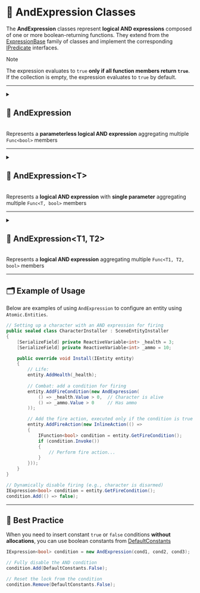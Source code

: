 # 🧩 AndExpression Classes

The **AndExpression** classes represent **logical AND expressions** composed of one or more boolean-returning functions. They extend from the [ExpressionBase](ExpressionBase.md) family of classes and implement the corresponding [IPredicate](../Functions/IPredicate.md) interfaces.

> [!NOTE]
> The expression evaluates to `true` **only if all function members return `true`**.
> If the collection is empty, the expression evaluates to `true` by default.

---

<details>
  <summary>
    <h2>🧩 AndExpression</h2>
    <br> Represents a <b>parameterless logical AND expression</b> aggregating multiple <code>Func&lt;bool&gt;</code> members
  </summary>

<br>

```csharp
public class AndExpression : ExpressionBase<bool>, IPredicate
```

### Constructors

#### `AndExpression(int)`
```csharp
 public AndExpression(int capacity)
```
- **Description:** Initializes a new empty `AndExpression` with the given capacity.
- **Parameter:** `capacity` — Initial capacity for the internal function list. Default is `4`.

#### `AndExpression(params Func<bool>[])`
```csharp
public AndExpression(params Func<bool>[] members)
```
- **Description:** Initializes the expression with an array of parameterless boolean-returning functions.
- **Parameter:** `members` — Array of `Func<bool>` delegates.

#### `AndExpression(IEnumerable<Func<bool>>)`
```csharp
public AndExpression(IEnumerable<Func<bool>> members)
```
- **Description:** Initializes the expression with a collection of parameterless boolean-returning functions.
- **Parameter:** `members` — Enumerable of `Func<bool>` delegates.

### Events
#### `OnStateChanged`
```csharp
public event StateChangedHandler OnStateChanged;
```
- **Description:** Occurs when the state of the expression changes (e.g., when functions are added, removed, or the list is cleared).

#### `OnItemChanged`
```csharp
public event ChangeItemHandler<Func<bool>> OnItemChanged;
```
- **Description:** Occurs when an existing function in the expression is replaced or modified.

#### `OnItemInserted`
```csharp
public event InsertItemHandler<Func<bool>> OnItemInserted;
```
- **Description:** Occurs when a new function is inserted into the expression at a specific position.

#### `OnItemDeleted`
```csharp
public event DeleteItemHandler<Func<bool>> OnItemDeleted;
```
- **Description:** Occurs when a function is removed from the expression.

### Properties

#### `Value`
```csharp
public bool Value { get; }
```
- **Description:** Evaluates all functions and returns `true` if all functions return `true`.  
  If no functions are present, returns `true` by default.
- **Returns:** `bool` — The evaluated logical AND result.

#### `Count`
```csharp
public int Count { get; }
```
- **Description:** Gets the number of functions in the expression.
- **Returns:** `int` — The number of function members.

#### `IsReadOnly`
```csharp
public bool IsReadOnly { get; }
```
- **Description:** Indicates whether the list of functions can be modified.
- **Returns:** `false`.

### Indexers

#### `this[int index]`
```csharp
public Func<bool> this[int index] { get; set; }
```
- **Description:** Indexer to access a function at a specific position.
- **Parameter:** `index` — The position of the function.
- **Returns:** `Func<bool>` — The function at the given index.

### Methods

#### `Invoke()`
```csharp
public bool Invoke()
```
- **Description:** Evaluates all function members of the expression.  
  Returns `false` immediately if any function evaluates to `false`; otherwise returns `true`.
- **Returns:** `bool` — The aggregated logical AND result.

#### `Add(Func<bool> item)`
```csharp
public void Add(Func<bool> item)
```
- **Description:** Adds a function to the expression.
- **Parameter:** `item` — The function to add.

#### `AddRange(IEnumerable<Func<bool>> items)`
```csharp
public void AddRange(IEnumerable<Func<bool>> items)
```
- **Description:** Adds multiple functions to the expression at once.
- **Parameter:** `items` — An enumerable collection of `Func<bool>` delegates to add.
- **Throws:** `ArgumentNullException` if `items` is `null`.

#### `Clear()`
```csharp
public void Clear()
```
- **Description:** Removes all functions from the expression.

#### `Contains(Func<bool> item)`
```csharp
public bool Contains(Func<bool> item)
```
- **Description:** Checks if the specified function exists in the expression.
- **Parameter:** `item` — The function to check.
- **Returns:** `bool` — `true` if the function exists, otherwise `false`.

#### `CopyTo(Func<bool>[] array, int arrayIndex)`
```csharp
public void CopyTo(Func<bool>[] array, int arrayIndex)
```
- **Description:** Copies all functions in the expression to the specified array starting at the given index.
- **Parameters:**
  - `array` — The destination array.
  - `arrayIndex` — The starting index in the array.

#### `IndexOf(Func<bool> item)`
```csharp
public int IndexOf(Func<bool> item)
```
- **Description:** Returns the index of the specified function in the expression.
- **Parameter:** `item` — The function to locate.
- **Returns:** `int` — The index of the function, or `-1` if not found.

#### `Insert(int index, Func<bool> item)`
```csharp
public void Insert(int index, Func<bool> item)
```
- **Description:** Inserts a function at the specified index.
- **Parameters:**
  - `index` — The position at which to insert.
  - `item` — The function to insert.

#### `Remove(Func<bool> item)`
```csharp
public bool Remove(Func<bool> item)
```
- **Description:** Removes the specified function from the expression.
- **Parameter:** `item` — The function to remove.
- **Returns:** `bool` — `true` if removed successfully, otherwise `false`.

#### `RemoveAt(int index)`
```csharp
public void RemoveAt(int index)
```
- **Description:** Removes the function at the specified index.
- **Parameter:** `index` — The position of the function to remove.

#### `GetEnumerator()`
```csharp
public IEnumerator<Func<bool>> GetEnumerator()
```
- **Description:** Returns an enumerator for iterating over all function members in the expression.
- **Returns:** `IEnumerator<Func<bool>>` — Enumerator over the functions.

#### `Dispose()`
```csharp
public void Dispose()
```
- **Description:** Releases all resources used by the expression and clears its content.  
  Also unsubscribes all event handlers.
- **Effects:**
  - Clears the function list.
  - Sets `OnItemChanged`, `OnItemInserted`, `OnItemDeleted`, and `OnStateChanged` to `null`.
</details>

---

<details>
  <summary>
    <h2>🧩 AndExpression&lt;T&gt;</h2>
    <br> Represents a <b>logical AND expression</b> with <b>single parameter</b> aggregating multiple <code>Func&lt;T, bool&gt;</code> members
  </summary>

<br>

```csharp
public class AndExpression<T> : ExpressionBase<T, bool>, IPredicate<T>
```
- **Type Parameter:** `T` - The input parameter type of the functions.

### Constructors

#### `AndExpression(int)`
```csharp
public AndExpression(int capacity)
```
- **Description:** Initializes a new empty `AndExpression<T>` with the given capacity.
- **Parameter:** `capacity` — Initial capacity for the internal function list. Default is `4`.

#### `AndExpression(params Func<T, bool>[])`
```csharp
public AndExpression(params Func<T, bool>[] members)
```
- **Description:** Initializes the expression with an array of boolean-returning functions that take an argument of type `T`.
- **Parameter:** `members` — Array of `Func<T, bool>` delegates.

#### `AndExpression(IEnumerable<Func<T, bool>>)`
```csharp
public AndExpression(IEnumerable<Func<T, bool>> members)
```
- **Description:** Initializes the expression with a collection of boolean-returning functions that take an argument of type `T`.
- **Parameter:** `members` — Enumerable of `Func<T, bool>` delegates.

### Events

#### `OnStateChanged`
```csharp
public event StateChangedHandler OnStateChanged;
```
- **Description:** Occurs when the state of the expression changes (e.g., when functions are added, removed, or the list is cleared).

#### `OnItemChanged`
```csharp
public event ChangeItemHandler<Func<T, bool>> OnItemChanged;
```
- **Description:** Occurs when an existing function in the expression is replaced or modified.

#### `OnItemInserted`
```csharp
public event InsertItemHandler<Func<T, bool>> OnItemInserted;
```
- **Description:** Occurs when a new function is inserted into the expression at a specific position.

#### `OnItemDeleted`
```csharp
public event DeleteItemHandler<Func<T, bool>> OnItemDeleted;
```
- **Description:** Occurs when a function is removed from the expression.

### Properties
#### `Count`
```csharp
public int Count { get; }
```
- **Description:** Gets the number of functions in the expression.
- **Returns:** `int` — The number of function members.

#### `IsReadOnly`
```csharp
public bool IsReadOnly { get; }
```
- **Description:** Indicates whether the list of functions can be modified.
- **Returns:** `false`.

### Indexers

#### `this[int index]`
```csharp
public Func<T, bool> this[int index] { get; set; }
```
- **Description:** Indexer to access a function at a specific position.
- **Parameter:** `index` — The position of the function.
- **Returns:** `Func<T, bool>` — The function at the given index.

### Methods

#### `Invoke(T arg)`
```csharp
public bool Invoke(T arg)
```
- **Description:** Evaluates all function members of the expression using the provided argument.  
  Returns `false` immediately if any function evaluates to `false`; otherwise returns `true`.
- **Parameter:** `arg` — The input value of type `T`.
- **Returns:** `bool` — The aggregated logical AND result.

#### `Add(Func<T, bool> item)`
```csharp
public void Add(Func<T, bool> item)
```
- **Description:** Adds a function to the expression.
- **Parameter:** `item` — The function to add.

#### `AddRange(IEnumerable<Func<T, bool>> items)`
```csharp
public void AddRange(IEnumerable<Func<T, bool>> items)
```
- **Description:** Adds multiple functions to the expression at once.
- **Parameter:** `items` — An enumerable collection of `Func<T, bool>` delegates to add.
- **Throws:** `ArgumentNullException` if `items` is `null`.

#### `Clear()`
```csharp
public void Clear()
```
- **Description:** Removes all functions from the expression.

#### `Contains(Func<T, bool> item)`
```csharp
public bool Contains(Func<T, bool> item)
```
- **Description:** Checks if the specified function exists in the expression.
- **Parameter:** `item` — The function to check.
- **Returns:** `bool` — `true` if the function exists, otherwise `false`.

#### `CopyTo(Func<T, bool>[] array, int arrayIndex)`
```csharp
public void CopyTo(Func<T, bool>[] array, int arrayIndex)
```
- **Description:** Copies all functions in the expression to the specified array starting at the given index.
- **Parameters:**
  - `array` — The destination array.
  - `arrayIndex` — The starting index in the array.

#### `IndexOf(Func<T, bool> item)`
```csharp
public int IndexOf(Func<T, bool> item)
```
- **Description:** Returns the index of the specified function in the expression.
- **Parameter:** `item` — The function to locate.
- **Returns:** `int` — The index of the function, or `-1` if not found.

#### `Insert(int index, Func<T, bool> item)`
```csharp
public void Insert(int index, Func<T, bool> item)
```
- **Description:** Inserts a function at the specified index.
- **Parameters:**
  - `index` — The position at which to insert.
  - `item` — The function to insert.

#### `Remove(Func<T, bool> item)`
```csharp
public bool Remove(Func<T, bool> item)
```
- **Description:** Removes the specified function from the expression.
- **Parameter:** `item` — The function to remove.
- **Returns:** `bool` — `true` if removed successfully, otherwise `false`.

#### `RemoveAt(int index)`
```csharp
public void RemoveAt(int index)
```
- **Description:** Removes the function at the specified index.
- **Parameter:** `index` — The position of the function to remove.

#### `GetEnumerator()`
```csharp
public IEnumerator<Func<T, bool>> GetEnumerator()
```
- **Description:** Returns an enumerator for iterating over all function members in the expression.
- **Returns:** `IEnumerator<Func<T, bool>>` — Enumerator over the functions.

#### `Dispose()`
```csharp
public void Dispose()
```
- **Description:** Releases all resources used by the expression and clears its content.  
  Also unsubscribes all event handlers.
- **Effects:**
  - Clears the function list.
  - Sets `OnItemChanged`, `OnItemInserted`, `OnItemDeleted`, and `OnStateChanged` to `null`.
</details>

---

<details>
  <summary>
    <h2>🧩 AndExpression&lt;T1, T2&gt;</h2>
    <br> Represents a <b>logical AND expression</b> aggregating multiple <code>Func&lt;T1, T2, bool&gt;</code> members
  </summary>

<br>

```csharp
public class AndExpression<T1, T2> : ExpressionBase<T1, T2, bool>, IPredicate<T1, T2>
```
- **Type Parameters:**
  - `T1` - The first input parameter type of the functions.
  - `T2` - The second input parameter type of the functions.

### Constructors

#### `AndExpression(int)`
```csharp
public AndExpression(int capacity)
```
- **Description:** Initializes a new empty `AndExpression<T1, T2>` with the given capacity.
- **Parameter:** `capacity` — Initial capacity for the internal function list. Default is `4`.

#### `AndExpression(params Func<T1, T2, bool>[])`
```csharp
public AndExpression(params Func<T1, T2, bool>[] members)
```
- **Description:** Initializes the expression with an array of boolean-returning functions that take arguments of type `T1` and `T2`.
- **Parameter:** `members` — Array of `Func<T1, T2, bool>` delegates.

#### `AndExpression(IEnumerable<Func<T1, T2, bool>>)`
```csharp
public AndExpression(IEnumerable<Func<T1, T2, bool>> members)
```
- **Description:** Initializes the expression with a collection of boolean-returning functions that take arguments of type `T1` and `T2`.
- **Parameter:** `members` — Enumerable of `Func<T1, T2, bool>` delegates.

### Events

#### `OnStateChanged`
```csharp
public event StateChangedHandler OnStateChanged;
```
- **Description:** Occurs when the state of the expression changes (e.g., when functions are added, removed, or the list is cleared).

#### `OnItemChanged`
```csharp
public event ChangeItemHandler<Func<T1, T2, bool>> OnItemChanged;
```
- **Description:** Occurs when an existing function in the expression is replaced or modified.

#### `OnItemInserted`
```csharp
public event InsertItemHandler<Func<T1, T2, bool>> OnItemInserted;
```
- **Description:** Occurs when a new function is inserted into the expression at a specific position.

#### `OnItemDeleted`
```csharp
public event DeleteItemHandler<Func<T1, T2, bool>> OnItemDeleted;
```
- **Description:** Occurs when a function is removed from the expression.

### Properties

#### `Count`
```csharp
public int Count { get; }
```
- **Description:** Gets the number of functions in the expression.
- **Returns:** `int` — The number of function members.

#### `IsReadOnly`
```csharp
public bool IsReadOnly { get; }
```
- **Description:** Indicates whether the list of functions can be modified.
- **Returns:** `false`.

### Indexers

#### `this[int index]`
```csharp
public Func<T1, T2, bool> this[int index] { get; set; }
```
- **Description:** Indexer to access a function at a specific position.
- **Parameter:** `index` — The position of the function.
- **Returns:** `Func<T1, T2, bool>` — The function at the given index.

### Methods
#### `Invoke(T1 arg1, T2 arg2)`
```csharp
public bool Invoke(T1 arg1, T2 arg2)
```
- **Description:** Evaluates all function members of the expression using the provided arguments.  
  Returns `false` immediately if any function evaluates to `false`; otherwise returns `true`.
- **Parameters:**
  - `arg1` — The first input value of type `T1`.
  - `arg2` — The second input value of type `T2`.
- **Returns:** `bool` — The aggregated logical AND result.

#### `Add(Func<T1, T2, bool> item)`
```csharp
public void Add(Func<T1, T2, bool> item)
```
- **Description:** Adds a function to the expression.
- **Parameter:** `item` — The function to add.

#### `AddRange(IEnumerable<Func<T1, T2, bool>> items)`
```csharp
public void AddRange(IEnumerable<Func<T1, T2, bool>> items)
```
- **Description:** Adds multiple functions to the expression at once.
- **Parameter:** `items` — An enumerable collection of `Func<T1, T2, bool>` delegates to add.
- **Throws:** `ArgumentNullException` if `items` is `null`.

#### `Clear()`
```csharp
public void Clear()
```
- **Description:** Removes all functions from the expression.

#### `Contains(Func<T1, T2, bool> item)`
```csharp
public bool Contains(Func<T1, T2, bool> item)
```
- **Description:** Checks if the specified function exists in the expression.
- **Parameter:** `item` — The function to check.
- **Returns:** `bool` — `true` if the function exists, otherwise `false`.

#### `CopyTo(Func<T1, T2, bool>[] array, int arrayIndex)`
```csharp
public void CopyTo(Func<T1, T2, bool>[] array, int arrayIndex)
```
- **Description:** Copies all functions in the expression to the specified array starting at the given index.
- **Parameters:**
  - `array` — The destination array.
  - `arrayIndex` — The starting index in the array.

#### `IndexOf(Func<T1, T2, bool> item)`
```csharp
public int IndexOf(Func<T1, T2, bool> item)
```
- **Description:** Returns the index of the specified function in the expression.
- **Parameter:** `item` — The function to locate.
- **Returns:** `int` — The index of the function, or `-1` if not found.

#### `Insert(int index, Func<T1, T2, bool> item)`
```csharp
public void Insert(int index, Func<T1, T2, bool> item)
```
- **Description:** Inserts a function at the specified index.
- **Parameters:**
  - `index` — The position at which to insert.
  - `item` — The function to insert.

#### `Remove(Func<T1, T2, bool> item)`
```csharp
public bool Remove(Func<T1, T2, bool> item)
```
- **Description:** Removes the specified function from the expression.
- **Parameter:** `item` — The function to remove.
- **Returns:** `bool` — `true` if removed successfully, otherwise `false`.

#### `RemoveAt(int index)`
```csharp
public void RemoveAt(int index)
```
- **Description:** Removes the function at the specified index.
- **Parameter:** `index` — The position of the function to remove.

#### `GetEnumerator()`
```csharp
public IEnumerator<Func<T1, T2, bool>> GetEnumerator()
```
- **Description:** Returns an enumerator for iterating over all function members in the expression.
- **Returns:** `IEnumerator<Func<T1, T2, bool>>` — Enumerator over the functions.

#### `Dispose()`
```csharp
public void Dispose()
```
- **Description:** Releases all resources used by the expression and clears its content.  
  Also unsubscribes all event handlers.
- **Effects:**
  - Clears the function list.
  - Sets `OnItemChanged`, `OnItemInserted`, `OnItemDeleted`, and `OnStateChanged` to `null`.
</details>

---

## 🗂 Example of Usage
Below are examples of using `AndExpression` to configure an entity using `Atomic.Entities`.

```csharp
// Setting up a character with an AND expression for firing
public sealed class CharacterInstaller : SceneEntityInstaller
{
    [SerializeField] private ReactiveVariable<int> _health = 3;
    [SerializeField] private ReactiveVariable<int> _ammo = 10;

    public override void Install(IEntity entity)
    {
        // Life:
        entity.AddHealth(_health);
        
        // Combat: add a condition for firing
        entity.AddFireCondition(new AndExpression(
            () => _health.Value > 0,  // Character is alive
            () => _ammo.Value > 0     // Has ammo
        ));

        // Add the fire action, executed only if the condition is true
        entity.AddFireAction(new InlineAction(() => 
        {
            IFunction<bool> condition = entity.GetFireCondition();
            if (condition.Invoke())
            {
                // Perform fire action...
            }
        }));
    }
}
```

```csharp
// Dynamically disable firing (e.g., character is disarmed)
IExpression<bool> condition = entity.GetFireCondition();
condition.Add(() => false);
```

---

## 📌 Best Practice
When you need to insert constant `true` or `false` conditions **without allocations**, you can use boolean constants from [DefaultConstants](../Values/DefaultConstants.md#boolean-constants)

```csharp
IExpression<bool> condition = new AndExpression(cond1, cond2, cond3);

// Fully disable the AND condition
condition.Add(DefaultConstants.False);

// Reset the lock from the condition
condition.Remove(DefaultConstants.False);
```